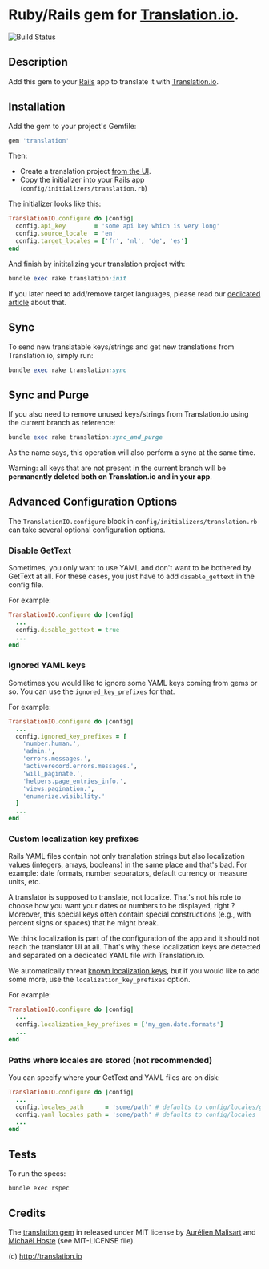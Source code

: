 # Ruby/Rails gem for [Translation.io](http://translation.io).

![Build Status](https://www.codeship.io/projects/f7cd4ac0-b73c-0131-51ea-522dcd2196ed/status)

## Description

Add this gem to your [Rails](http://rubyonrails.org) app to translate it with [Translation.io](http://translation.io).

## Installation

Add the gem to your project's Gemfile:

```ruby
gem 'translation'
```

Then:

* Create a translation project [from the UI](https://translation.io).
* Copy the initializer into your Rails app (`config/initializers/translation.rb`)

The initializer looks like this:

```ruby
TranslationIO.configure do |config|
  config.api_key        = 'some api key which is very long'
  config.source_locale  = 'en'
  config.target_locales = ['fr', 'nl', 'de', 'es']
end
```

And finish by inititalizing your translation project with:

```ruby
bundle exec rake translation:init
```

If you later need to add/remove target languages, please read our
[dedicated article](https://translation.io/blog/adding-target-languages) about that.

## Sync

To send new translatable keys/strings and get new translations from Translation.io, simply run:

```ruby
bundle exec rake translation:sync
```

## Sync and Purge

If you also need to remove unused keys/strings from Translation.io using the current branch as reference:

```ruby
bundle exec rake translation:sync_and_purge
```

As the name says, this operation will also perform a sync at the same time.

Warning: all keys that are not present in the current branch will be **permanently deleted both on Translation.io and in your app**.

## Advanced Configuration Options

The `TranslationIO.configure` block in `config/initializers/translation.rb` can take several optional configuration options.

### Disable GetText

Sometimes, you only want to use YAML and don't want to be bothered by GetText at all.
For these cases, you just have to add `disable_gettext` in the config file.

For example:

```ruby
TranslationIO.configure do |config|
  ...
  config.disable_gettext = true
  ...
end
```

### Ignored YAML keys

Sometimes you would like to ignore some YAML keys coming from gems or so.
You can use the `ignored_key_prefixes` for that.

For example:

```ruby
TranslationIO.configure do |config|
  ...
  config.ignored_key_prefixes = [
    'number.human.',
    'admin.',
    'errors.messages.',
    'activerecord.errors.messages.',
    'will_paginate.',
    'helpers.page_entries_info.',
    'views.pagination.',
    'enumerize.visibility.'
  ]
  ...
end
```

### Custom localization key prefixes

Rails YAML files contain not only translation strings but also localization values (integers, arrays, booleans)
in the same place and that's bad. For example: date formats, number separators, default
currency or measure units, etc.

A translator is supposed to translate, not localize. That's not his role to choose how you want your dates or
numbers to be displayed, right ? Moreover, this special keys often contain special constructions (e.g.,
with percent signs or spaces) that he might break.

We think localization is part of the configuration of the app and it should not reach the translator UI at all.
That's why these localization keys are detected and separated on a dedicated YAML file with Translation.io.

We automatically threat [known localization keys](lib/translation_io/yaml_entry.rb), but if you would like
to add some more, use the `localization_key_prefixes` option.

For example:

```ruby
TranslationIO.configure do |config|
  ...
  config.localization_key_prefixes = ['my_gem.date.formats']
  ...
end
```

### Paths where locales are stored (not recommended)

You can specify where your GetText and YAML files are on disk:

```ruby
TranslationIO.configure do |config|
  ...
  config.locales_path      = 'some/path' # defaults to config/locales/gettext
  config.yaml_locales_path = 'some/path' # defaults to config/locales
  ...
end
```

## Tests

To run the specs:

    bundle exec rspec

## Credits

The [translation gem](https://rubygems.org/gems/translation) in released under MIT license by [Aurélien Malisart](http://aurelien.malisart.be) and [Michaël Hoste](http://80limit.com) (see MIT-LICENSE
file).

(c) http://translation.io
